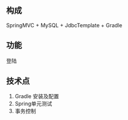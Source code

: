 ## 构成

SpringMVC + MySQL + JdbcTemplate + Gradle

## 功能

登陆

## 技术点

1. Gradle 安装及配置
2. Spring单元测试
3. 事务控制